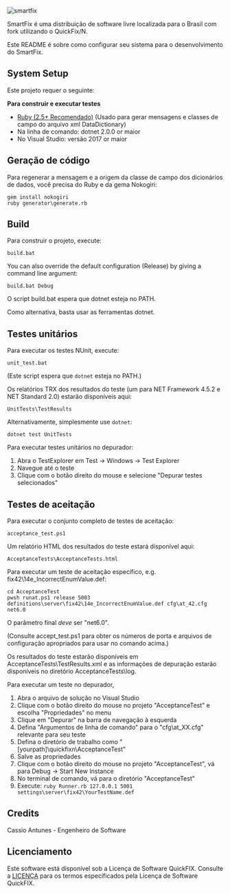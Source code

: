 ![smartfix](https://user-images.githubusercontent.com/27103177/221184058-f44cdc8d-0805-464c-b85a-b7e8ecae39a7.PNG)

SmartFix é uma distribuição de software livre localizada para o Brasil com fork utilizando o QuickFix/N.

Este README é sobre como configurar seu sistema para o desenvolvimento do SmartFix.

System Setup
------------
Este projeto requer o seguinte:

**Para construir e executar testes**

* [Ruby (2.5+ Recomendado)](http://rubyinstaller.org/) (Usado para gerar mensagens e classes de campo do arquivo xml DataDictionary)
* Na linha de comando: dotnet 2.0.0 or maior
* No Visual Studio: versão 2017 or maior

Geração de código
---------------
Para regenerar a mensagem e a origem da classe de campo dos dicionários de dados,
você precisa do Ruby e da gema Nokogiri:

```
gem install nokogiri
ruby generator\generate.rb
```

Build
-----
Para construir o projeto, execute:

```
build.bat
```

You can also override the default configuration (Release) by giving a command line argument:

```
build.bat Debug
```


O script build.bat espera que dotnet esteja no PATH.

Como alternativa, basta usar as ferramentas dotnet.

Testes unitários
----------
Para executar os testes NUnit, execute:

```
unit_test.bat
```

(Este script espera que `dotnet` esteja no PATH.)

Os relatórios TRX dos resultados do teste (um para NET Framework 4.5.2 e NET Standard 2.0) estarão disponíveis aqui:

```
UnitTests\TestResults
```

Alternativamente, simplesmente use `dotnet`:

```
dotnet test UnitTests
```

Para executar testes unitários no depurador:

1. Abra o TestExplorer em Test -> Windows -> Test Explorer
2. Navegue até o teste
3. Clique com o botão direito do mouse e selecione "Depurar testes selecionados"


Testes de aceitação
----------------
Para executar o conjunto completo de testes de aceitação:

```
acceptance_test.ps1
```

Um relatório HTML dos resultados do teste estará disponível aqui:

    AcceptanceTests\AcceptanceTests.html

Para executar um teste de aceitação específico, e.g. fix42\14e_IncorrectEnumValue.def:

```
cd AcceptanceTest
pwsh runat.ps1 release 5003 definitions\server\fix42\14e_IncorrectEnumValue.def cfg\at_42.cfg net6.0
```
O parâmetro final *deve* ser "net6.0".

(Consulte accept_test.ps1 para obter os números de porta e arquivos de configuração apropriados para usar no comando acima.)

Os resultados do teste estarão disponíveis em AcceptanceTests\TestResults.xml e
as informações de depuração estarão disponíveis no diretório AcceptanceTests\log.

Para executar um teste no depurador,

  1. Abra o arquivo de solução no Visual Studio
  2. Clique com o botão direito do mouse no projeto "AcceptanceTest" e escolha "Propriedades" no menu
  3. Clique em "Depurar" na barra de navegação à esquerda
  4. Defina "Argumentos de linha de comando" para o "cfg\at_XX.cfg" relevante para seu teste
  5. Defina o diretório de trabalho como "[yourpath]\quickfixn\AcceptanceTest"
  6. Salve as propriedades
  7. Clique com o botão direito do mouse no projeto "AcceptanceTest", vá para Debug -> Start New Instance
  8. No terminal de comando, vá para o diretório "AcceptanceTest"
  9. Execute: `ruby Runner.rb 127.0.0.1 5001 settings\server\fix42\YourTestName.def`

Credits
-------

Cassio Antunes - Engenheiro de Software

Licenciamento
---------

Este software está disponível sob a Licença de Software QuickFIX. Consulte a [LICENÇA](LICENÇA) para os termos especificados pela Licença de Software QuickFIX.

[1]: http://quickfixn.org/web/public/images/qfn-logo/QuickFIX-n_logo-small.png
